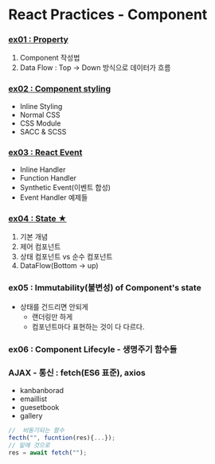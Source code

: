 # React Practices - Component
### [ex01 : Property](https://github.com/luster1031/JAVA_Expert_courses_Practice/tree/master/react-practices/2.Component/ex01)
1. Component 작성법
2. Data Flow : Top -> Down 방식으로 데이터가 흐름
### [ex02 : Component styling](https://github.com/luster1031/JAVA_Expert_courses_Practice/tree/master/react-practices/2.Component/ex02)
+ Inline Styling
+ Normal CSS
+ CSS Module
+ SACC & SCSS
### [ex03 : React Event](https://github.com/luster1031/JAVA_Expert_courses_Practice/tree/master/react-practices/2.Component/ex03)
+ Inline Handler
+ Function Handler
+ Synthetic Event(이벤트 합성)
+ Event Handler 예제들
### [ex04 : State ★](https://github.com/luster1031/JAVA_Expert_courses_Practice/tree/master/react-practices/2.Component/ex04)
1. 기본 개념
2. 제어 컴포넌트
3. 상태 컴포넌트 vs 순수 컴포넌트
4. DataFlow(Bottom -> up)

### ex05 : Immutability(불변성) of Component's state
+ 상태를 건드리면 안되게
    + 랜더링만 하게 
    + 컴포넌트마다 표현하는 것이 다 다르다.

### ex06 : Component Lifecyle - 생명주기 함수들
### AJAX - 통신 : fetch(ES6 표준), axios
+ kanbanborad
+ emaillist
+ guesetbook
+ gallery

```js
//  비동기되는 함수
fecth("", fucntion(res){...});
// 밑에 것으로
res = await fetch("");
```